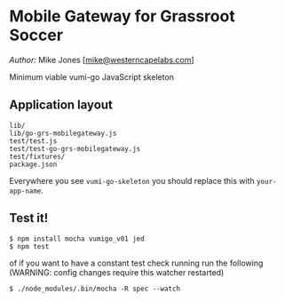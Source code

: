 # Mobile Gateway for Grassroot Soccer

*Author:* Mike Jones [mike@westerncapelabs.com]

Minimum viable vumi-go JavaScript skeleton

## Application layout

    lib/
    lib/go-grs-mobilegateway.js
    test/test.js
    test/test-go-grs-mobilegateway.js
    test/fixtures/
    package.json

Everywhere you see `vumi-go-skeleton` you should replace this with `your-app-name`.

## Test it!

    $ npm install mocha vumigo_v01 jed
    $ npm test

of if you want to have a constant test check running run the following (WARNING: config changes require this watcher restarted)

    $ ./node_modules/.bin/mocha -R spec --watch
